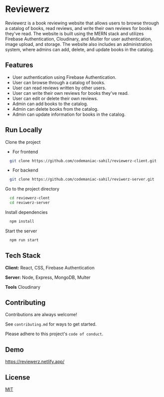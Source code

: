 
# Reviewerz

Reviewerz is a book reviewing website that allows users to browse through a catalog of books, read reviews, and write their own reviews for books they've read. The website is built using the MERN stack and utilizes Firebase Authentication, Cloudinary, and Multer for user authentication, image upload, and storage. The website also includes an administration system, where admins can add, delete, and update books in the catalog.



## Features

- User authentication using Firebase Authentication.
- User can browse through a catalog of books.
- User can read reviews written by other users.
- User can write their own reviews for books they've read.
- User can edit or delete their own reviews.
- Admin can add books to the catalog.
- Admin can delete books from the catalog.
- Admin can update information for books in the catalog.



## Run Locally

Clone the project
- For frontend
```bash
  git clone https://github.com/codemaniac-sahil/reviewerz-client.git
```
- For backend
```bash
  git clone https://github.com/codemaniac-sahil/reviwerz-server.git
```

Go to the project directory

```bash
  cd reviewerz-clent
  cd reviwerz-server
```

Install dependencies

```bash
  npm install
```

Start the server

```bash
  npm run start
```


## Tech Stack

**Client:** React, CSS, Firebase Authentication

**Server:** Node, Express, MongoDB, Multer

**Tools** Cloudinary


## Contributing

Contributions are always welcome!

See `contributing.md` for ways to get started.

Please adhere to this project's `code of conduct`.



## Demo

https://reviewerz.netlify.app/


## License

[MIT](https://choosealicense.com/licenses/mit/)

